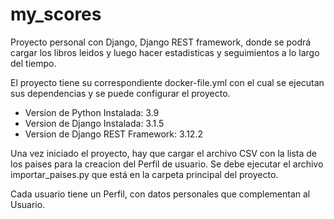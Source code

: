 # my_scores
Proyecto personal con Django, Django REST framework, donde se podrá cargar los libros leidos y luego hacer estadisticas y seguimientos a lo largo del tiempo.

El proyecto tiene su correspondiente docker-file.yml con el cual se ejecutan sus dependencias y se puede configurar el proyecto.

- Version de Python Instalada: 3.9
- Version de Django Instalada: 3.1.5
- Version de Django REST Framework: 3.12.2

Una vez iniciado el proyecto, hay que cargar el archivo CSV con la lista de los paises para la creacion del Perfil de usuario. 
Se debe ejecutar el archivo importar_paises.py que está en la carpeta principal del proyecto.

Cada usuario tiene un Perfil, con datos personales que complementan al Usuario.
